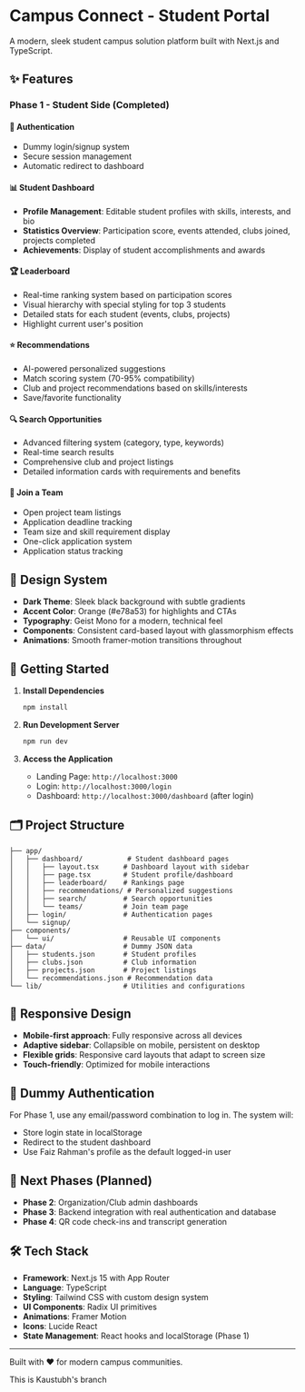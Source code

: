 # Campus Connect - Student Portal

A modern, sleek student campus solution platform built with Next.js and TypeScript.

## ✨ Features

### Phase 1 - Student Side (Completed)

#### 🔐 Authentication
- Dummy login/signup system
- Secure session management
- Automatic redirect to dashboard

#### 📊 Student Dashboard
- **Profile Management**: Editable student profiles with skills, interests, and bio
- **Statistics Overview**: Participation score, events attended, clubs joined, projects completed
- **Achievements**: Display of student accomplishments and awards

#### 🏆 Leaderboard
- Real-time ranking system based on participation scores
- Visual hierarchy with special styling for top 3 students
- Detailed stats for each student (events, clubs, projects)
- Highlight current user's position

#### ⭐ Recommendations
- AI-powered personalized suggestions
- Match scoring system (70-95% compatibility)
- Club and project recommendations based on skills/interests
- Save/favorite functionality

#### 🔍 Search Opportunities
- Advanced filtering system (category, type, keywords)
- Real-time search results
- Comprehensive club and project listings
- Detailed information cards with requirements and benefits

#### 👥 Join a Team
- Open project team listings
- Application deadline tracking
- Team size and skill requirement display
- One-click application system
- Application status tracking

## 🎨 Design System

- **Dark Theme**: Sleek black background with subtle gradients
- **Accent Color**: Orange (#e78a53) for highlights and CTAs
- **Typography**: Geist Mono for a modern, technical feel
- **Components**: Consistent card-based layout with glassmorphism effects
- **Animations**: Smooth framer-motion transitions throughout

## 🚀 Getting Started

1. **Install Dependencies**
   ```bash
   npm install
   ```

2. **Run Development Server**
   ```bash
   npm run dev
   ```

3. **Access the Application**
   - Landing Page: `http://localhost:3000`
   - Login: `http://localhost:3000/login`
   - Dashboard: `http://localhost:3000/dashboard` (after login)

## 🗂️ Project Structure

```
├── app/
│   ├── dashboard/           # Student dashboard pages
│   │   ├── layout.tsx      # Dashboard layout with sidebar
│   │   ├── page.tsx        # Student profile/dashboard
│   │   ├── leaderboard/    # Rankings page
│   │   ├── recommendations/ # Personalized suggestions
│   │   ├── search/         # Search opportunities
│   │   └── teams/          # Join team page
│   ├── login/              # Authentication pages
│   └── signup/
├── components/
│   └── ui/                 # Reusable UI components
├── data/                   # Dummy JSON data
│   ├── students.json       # Student profiles
│   ├── clubs.json          # Club information
│   ├── projects.json       # Project listings
│   └── recommendations.json # Recommendation data
└── lib/                    # Utilities and configurations
```

## 📱 Responsive Design

- **Mobile-first approach**: Fully responsive across all devices
- **Adaptive sidebar**: Collapsible on mobile, persistent on desktop
- **Flexible grids**: Responsive card layouts that adapt to screen size
- **Touch-friendly**: Optimized for mobile interactions

## 🔄 Dummy Authentication

For Phase 1, use any email/password combination to log in. The system will:
- Store login state in localStorage
- Redirect to the student dashboard
- Use Faiz Rahman's profile as the default logged-in user

## 🎯 Next Phases (Planned)

- **Phase 2**: Organization/Club admin dashboards
- **Phase 3**: Backend integration with real authentication and database
- **Phase 4**: QR code check-ins and transcript generation

## 🛠️ Tech Stack

- **Framework**: Next.js 15 with App Router
- **Language**: TypeScript
- **Styling**: Tailwind CSS with custom design system
- **UI Components**: Radix UI primitives
- **Animations**: Framer Motion
- **Icons**: Lucide React
- **State Management**: React hooks and localStorage (Phase 1)

---

Built with ❤️ for modern campus communities.

This is Kaustubh's branch